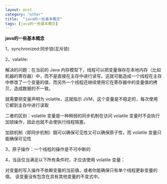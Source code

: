 ```yaml
---
layout: post
category: "other"
title:  "java的一些基本概念"
tags: [java的一些基本概念]
---
```

**java的一些基本概念**

1，synchronized:同步锁(互斥锁)

2，valatile:

解决的问题：在当前的 Java 内存模型下，线程可以把变量保存在本地内存（比如机器的寄存器）中，而不是直接在主存中进行读写。这就可能造成一个线程在主存中修改了一个变量的值，而另外一个线程还继续使用它在寄存器中的变量值的拷贝，造成数据的不一致。

就需要把变量声明为 volatile，这就指示 JVM，这个变量是不稳定的，每次使用它都到主存中进行读取

二者的区别：volatile 变量是一种稍弱的同步机制在访问 volatile 变量时不会执行加锁操作，因此也就不会使执行线程阻塞。

加锁机制（即同步机制）既可以确保可见性又可以确保原子性，而 volatile 变量只能确保可见性

3，原子操作：一个线程的操作是不可中断的

4，当且仅当满足以下所有条件时，才应该使用 volatile 变量：

对变量的写入操作不依赖变量的当前值，或者你能确保只有单个线程更新变量的值。
该变量没有包含在具有其他变量的不变式中。